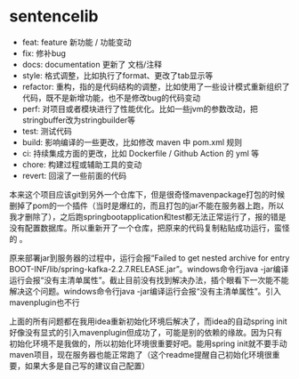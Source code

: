# sentencelib

- feat: feature 新功能 / 功能变动
- fix: 修补bug
- docs: documentation 更新了 文档/注释
- style: 格式调整，比如执行了format、更改了tab显示等
- refactor: 重构，指的是代码结构的调整，比如使用了一些设计模式重新组织了代码，既不是新增功能，也不是修改bug的代码变动
- perf: 对项目或者模块进行了性能优化。比如一些jvm的参数改动，把stringbuffer改为stringbuilder等
- test: 测试代码
- build: 影响编译的一些更改，比如修改 maven 中 pom.xml 规则
- ci: 持续集成方面的更改，比如 Dockerfile / Github Action 的 yml 等
- chore: 构建过程或辅助工具的变动
- revert: 回滚了一些前面的代码





本来这个项目应该git到另外一个仓库下，但是很奇怪mavenpackage打包的时候删掉了pom的一个插件（当时是爆红的，而且打包的jar不能在服务器上跑，所以我才删除了），之后跑springbootapplication和test都无法正常运行了，报的错是没有配置数据库。所以重新开了一个仓库，把原来的代码复制粘贴成功运行，蛮怪的 。

原来部署jar到服务器的过程中，运行会报“Failed to get nested archive for entry BOOT-INF/lib/spring-kafka-2.2.7.RELEASE.jar”。windows命令行java -jar编译运行会报“没有主清单属性”。截止目前没有找到解决办法，插个眼看下一次能不能解决这个问题。windows命令行java -jar编译运行会报“没有主清单属性”。引入mavenplugin也不行

上面的所有问题都在我用idea重新初始化环境后解决了，而idea的自动spring init好像没有显式的引入mavenplugin但成功了，可能是别的依赖的缘故。因为只有初始化环境不是我做的，所以初始化环境很重要好吧。能用spring init就不要手动maven项目，现在服务器也能正常跑了（这个readme提醒自己初始化环境很重要，如果大多是自己写的建议自己配置）



